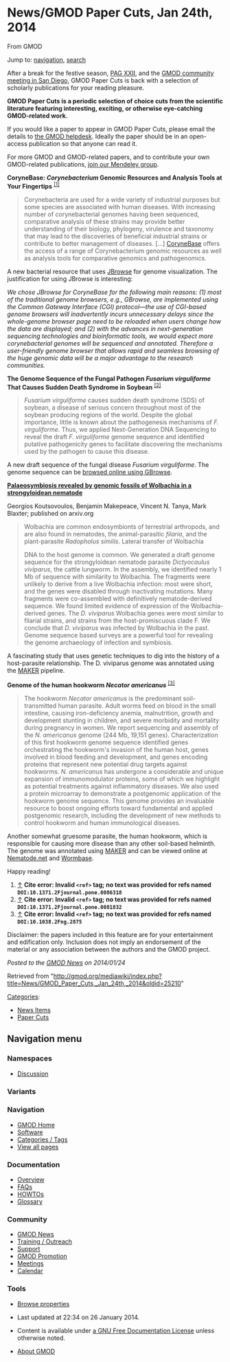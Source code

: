 









<span id="top"></span>







# <span dir="auto">News/GMOD Paper Cuts, Jan 24th, 2014</span>





From GMOD









Jump to: [navigation](#mw-navigation), [search](#p-search)





After a break for the festive season,
<a href="../PAG" class="mw-redirect" title="PAG">PAG XXII</a>, and the
[GMOD community meeting in San
Diego](../Jan_2014_GMOD_Meeting "Jan 2014 GMOD Meeting"), GMOD Paper
Cuts is back with a selection of scholarly publications for your reading
pleasure.

  

**GMOD Paper Cuts is a periodic selection of choice cuts from the
scientific literature featuring interesting, exciting, or otherwise
eye-catching GMOD-related work.**

If you would like a paper to appear in GMOD Paper Cuts, please email the
details to
<a href="mailto:help@gmod.org" class="external text" rel="nofollow">the
GMOD helpdesk</a>. Ideally the paper should be in an open-access
publication so that anyone can read it.

For more GMOD and GMOD-related papers, and to contribute your own
GMOD-related publications,
<a href="http://mnd.ly/WwRe8F" class="external text" rel="nofollow">join
our Mendeley group</a>.

  
**CoryneBase: *Corynebacterium* Genomic Resources and Analysis Tools at
Your Fingertips**
<sup>[\[1\]](#cite_note-DOI:10.1371.2Fjournal.pone.0086318-1)</sup>

> Corynebacteria are used for a wide variety of industrial purposes but
> some species are associated with human diseases. With increasing
> number of corynebacterial genomes having been sequenced, comparative
> analysis of these strains may provide better understanding of their
> biology, phylogeny, virulence and taxonomy that may lead to the
> discoveries of beneficial industrial strains or contribute to better
> management of diseases. \[...\]
> <a href="http://corynebacterium.um.edu.my/" class="external text"
> rel="nofollow">CoryneBase</a> offers the access of a range of
> Corynebacterium genomic resources as well as analysis tools for
> comparative genomics and pathogenomics.

A new bacterial resource that uses [JBrowse](../JBrowse.1 "JBrowse") for
genome visualization. The justification for using JBrowse is
interesting:

*We chose JBrowse for CoryneBase for the following main reasons: (1)
most of the traditional genome browsers, e.g., GBrowse, are implemented
using the Common Gateway Interface (CGI) protocol—the use of CGI-based
genome browsers will inadvertently incurs unnecessary delays since the
whole-genome browser page need to be reloaded when users change how the
data are displayed; and (2) with the advances in next-generation
sequencing technologies and bioinformatic tools, we would expect more
corynebacterial genomes will be sequenced and annotated. Therefore a
user-friendly genome browser that allows rapid and seamless browsing of
the huge genomic data will be a major advantage to the research
communities.*

  

**The Genome Sequence of the Fungal Pathogen *Fusarium virguliforme*
That Causes Sudden Death Syndrome in Soybean**
<sup>[\[2\]](#cite_note-DOI:10.1371.2Fjournal.pone.0081832-2)</sup>

> *Fusarium virguliforme* causes sudden death syndrome (SDS) of soybean,
> a disease of serious concern throughout most of the soybean producing
> regions of the world. Despite the global importance, little is known
> about the pathogenesis mechanisms of *F. virguliforme*. Thus, we
> applied Next-Generation DNA Sequencing to reveal the draft *F.
> virguliforme* genome sequence and identified putative pathogenicity
> genes to facilitate discovering the mechanisms used by the pathogen to
> cause this disease.

A new draft sequence of the fungal disease *Fusarium virguliforme*. The
genome sequence can be
<a href="http://fvgbrowse.agron.iastate.edu/" class="external text"
rel="nofollow">browsed online using GBrowse</a>.

  

<a href="http://arxiv.org/abs/1401.2286" class="external text"
rel="nofollow"><strong>Palaeosymbiosis revealed by genomic fossils of
Wolbachia in a strongyloidean nematode</strong></a>

Georgios Koutsovoulos, Benjamin Makepeace, Vincent N. Tanya, Mark
Blaxter; published on arxiv.org

> Wolbachia are common endosymbionts of terrestrial arthropods, and are
> also found in nematodes, the animal-parasitic *filaria*, and the
> plant-parasite *Radopholus similis*. Lateral transfer of Wolbachia
>
> DNA to the host genome is common. We generated a draft genome sequence
> for the strongyloidean nematode parasite *Dictyocaulus viviparus*, the
> cattle lungworm. In the assembly, we identified nearly 1 Mb of
> sequence with similarity to Wolbachia. The fragments were unlikely to
> derive from a live Wolbachia infection: most were short, and the genes
> were disabled through inactivating mutations. Many fragments were
> co-assembled with definitively nematode-derived sequence. We found
> limited evidence of expression of the Wolbachia-derived genes. The *D.
> viviparus* Wolbachia genes were most similar to filarial strains, and
> strains from the host-promiscuous clade F. We conclude that *D.
> viviparus* was infected by Wolbachia in the past. Genome sequence
> based surveys are a powerful tool for revealing the genome archaeology
> of infection and symbiosis.

A fascinating study that uses genetic techniques to dig into the history
of a host-parasite relationship. The D. viviparus genome was annotated
using the [MAKER](../MAKER.1 "MAKER") pipeline.

  
**Genome of the human hookworm *Necator americanus***
<sup>[\[3\]](#cite_note-DOI:10.1038.2Fng.2875-3)</sup>

> The hookworm *Necator americanus* is the predominant soil-transmitted
> human parasite. Adult worms feed on blood in the small intestine,
> causing iron-deficiency anemia, malnutrition, growth and development
> stunting in children, and severe morbidity and mortality during
> pregnancy in women. We report sequencing and assembly of the *N.
> americanus* genome (244 Mb, 19,151 genes). Characterization of this
> first hookworm genome sequence identified genes orchestrating the
> hookworm's invasion of the human host, genes involved in blood feeding
> and development, and genes encoding proteins that represent new
> potential drug targets against hookworms. *N. americanus* has
> undergone a considerable and unique expansion of immunomodulator
> proteins, some of which we highlight as potential treatments against
> inflammatory diseases. We also used a protein microarray to
> demonstrate a postgenomic application of the hookworm genome sequence.
> This genome provides an invaluable resource to boost ongoing efforts
> toward fundamental and applied postgenomic research, including the
> development of new methods to control hookworm and human immunological
> diseases.

Another somewhat gruesome parasite, the human hookworm, which is
responsible for causing more disease than any other soil-based helminth.
The genome was annotated using [MAKER](../MAKER.1 "MAKER") and can be
viewed online at <a href="http://nematode.net" class="external text"
rel="nofollow">Nematode.net</a> and
<a href="http://wormbase.org" class="external text"
rel="nofollow">Wormbase</a>.

  
Happy reading!

  

1.  <span id="cite_note-DOI:10.1371.2Fjournal.pone.0086318"><span class="mw-cite-backlink">[↑](#cite_ref-DOI:10.1371.2Fjournal.pone.0086318_0)</span>
    **Cite error: Invalid `<ref>` tag; no text was provided for refs
    named `DOI:10.1371.2Fjournal.pone.0086318`**</span>
2.  <span id="cite_note-DOI:10.1371.2Fjournal.pone.0081832"><span class="mw-cite-backlink">[↑](#cite_ref-DOI:10.1371.2Fjournal.pone.0081832_0)</span>
    **Cite error: Invalid `<ref>` tag; no text was provided for refs
    named `DOI:10.1371.2Fjournal.pone.0081832`**</span>
3.  <span id="cite_note-DOI:10.1038.2Fng.2875"><span class="mw-cite-backlink">[↑](#cite_ref-DOI:10.1038.2Fng.2875_0)</span>
    **Cite error: Invalid `<ref>` tag; no text was provided for refs
    named `DOI:10.1038.2Fng.2875`**</span>



Disclaimer: the papers included in this feature are for your
entertainment and edification only. Inclusion does not imply an
endorsement of the material or any association between the authors and
the GMOD project.



  



*Posted to the [GMOD News](../GMOD_News "GMOD News") on 2014/01/24*







Retrieved from
"<http://gmod.org/mediawiki/index.php?title=News/GMOD_Paper_Cuts,_Jan_24th,_2014&oldid=25210>"







[Categories](../Special%3ACategories "Special%3ACategories"):

- [News Items](../Category%3ANews_Items "Category%3ANews Items")
- [Paper Cuts](../Category%3APaper_Cuts "Category%3APaper Cuts")















## Navigation menu









### Namespaces


- <span id="ca-talk"><a
  href="http://gmod.org/mediawiki/index.php?title=Talk:News/GMOD_Paper_Cuts,_Jan_24th,_2014&amp;action=edit&amp;redlink=1"
  accesskey="t"
  title="Discussion about the content page [t]">Discussion</a></span>





### 

### Variants[](#)























<a href="../Main_Page"
style="background-image: url(../../images/GMOD-cogs.png);"
title="Visit the main page"></a>





### Navigation



- <span id="n-GMOD-Home">[GMOD Home](../Main_Page)</span>
- <span id="n-Software">[Software](../GMOD_Components)</span>
- <span id="n-Categories-.2F-Tags">[Categories /
  Tags](../Categories)</span>
- <span id="n-View-all-pages">[View all
  pages](../Special:AllPages)</span>







### Documentation



- <span id="n-Overview">[Overview](../Overview)</span>
- <span id="n-FAQs">[FAQs](../Category%3AFAQ)</span>
- <span id="n-HOWTOs">[HOWTOs](../Category%3AHOWTO)</span>
- <span id="n-Glossary">[Glossary](../Glossary)</span>







### Community



- <span id="n-GMOD-News">[GMOD News](../GMOD_News)</span>
- <span id="n-Training-.2F-Outreach">[Training /
  Outreach](../Training_and_Outreach)</span>
- <span id="n-Support">[Support](../Support)</span>
- <span id="n-GMOD-Promotion">[GMOD Promotion](../GMOD_Promotion)</span>
- <span id="n-Meetings">[Meetings](../Meetings)</span>
- <span id="n-Calendar">[Calendar](../Calendar)</span>







### Tools




- <span id="t-smwbrowselink"><a href="../Special%3ABrowse/News-2FGMOD_Paper_Cuts,_Jan_24th,_2014"
  rel="smw-browse">Browse properties</a></span>












- <span id="footer-info-lastmod">Last updated at 22:34 on 26 January
  2014.</span>
<!-- - <span id="footer-info-viewcount">14,753 page views.</span> -->
- <span id="footer-info-copyright">Content is available under
  <a href="http://www.gnu.org/licenses/fdl-1.3.html" class="external"
  rel="nofollow">a GNU Free Documentation License</a> unless otherwise
  noted.</span>

<!-- -->

- <span id="footer-places-about">[About
  GMOD](../GMOD%3AAbout "GMOD%3AAbout")</span>

<!-- -->







